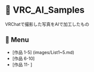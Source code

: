 # 🎨 VRC_AI_Samples

VRChatで撮影した写真をAIで加工したもの

## 📑 Menu
- [作品 1-5] (images/List1~5.md)
- [作品 6-10]
- [作品 11- ]

